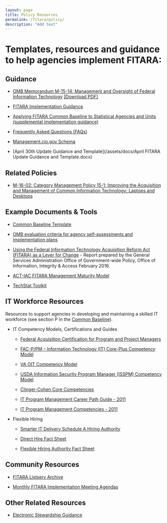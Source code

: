 ```yaml
---
layout: page
title: Policy Resources
permalink: /fitara/policy/
description: "Add text"
---
```


# Templates, resources and guidance to help agencies implement FITARA:

## Guidance 
* [OMB Memorandum M-15-14: Management and Oversight of Federal Information Technology](/implementation/#OMB-Memorandum-M-15-14) [[Download PDF]](https://www.whitehouse.gov/sites/default/files/omb/memoranda/2015/m-15-14.pdf)

* [FITARA Implementation Guidance](/implementation)

* [Applying FITARA Common Baseline to Statistical Agencies and Units (supplemental implementation guidance)](https://management.cio.gov/assets/docs/FITARA_Guidance_Statistical_Agencies_and_Units_OMB.pdf)

* [Frequently Asked Questions (FAQs)](/faq)

* [Management.cio.gov Schema](/schema) 

* [April 30th Update Guidance and Template](/assets/docs/April FITARA Update Guidance and Template.docx)

## Related Policies

* [M-16-02: Category Management Policy 15-1: Improving the Acquisition and Management of Common Information Technology: Laptops and Desktops](https://www.whitehouse.gov/sites/default/files/omb/memoranda/2016/m-16-02.pdf)

## Example Documents & Tools
* [Common Baseline Template](/assets/docs/Appendix%20C%20-%20Self%20Assessment%20Template%20(6).docx?raw=true)

* [OMB evaluation criteria for agency self-assessments and implementation plans](/assets/docs/FITARA_Agency_Submission_Scoresheet%20(9).docx?raw=true) 

* [Using the Federal Information Technology Acquisition Reform Act (FITARA) as a Lever for Change](/assets/docs/Using.FITARA.as.a.Lever.for.Change.GSA.OGP.Report.pdf) - Report prepared by the General Services Administration Office of Government-wide Policy, Office of Information, Integrity & Access February 2016.

* [ACT-IAC FITARA Management Maturity Model](https://actiac.org/groups/document/fitara-it-management-maturity-model)

* [TechStat Toolkit](https://cio.gov/drivingvalue/techstat/browse-toolkit/)

## IT Workforce Resources 
Resources to support agencies in developing and maintaining a skilled IT workforce (see section P in the [Common Baseline](/implementation/#Attachment-A)).

* IT Competency Models, Certifications and Guides
  * [Federal Acquisition Certification for Program and Project Managers](https://www.fai.gov/drupal/certification/fac-ppm-certification-requirements)
  
  * [FAC-P/PM – Information Technology (IT) Core-Plus Competency Model](https://www.fai.gov/drupal/sites/default/files/FAC-PPM-IT%20Comp%20Final%20v24_26Sep13.pdf)
  
  * [VA OIT Competency Model](/assets/docs/VA%20OIT%20Competency%20Model%20Reference%20Guide_EXTERNAL.docx?raw=true)
  
  * [USDA Information Security Program Manager (ISSPM) Competency Model](/assets/docs/ISSPM%20Competency%20Model%2010-7-2015.pdf)
  
  * [Clinger-Cohen Core Competencies](https://cio.gov/cio-council-releases-updated-clinger-cohen-core-competencies-learning-objectives/) 
  
  * [IT Program Management Career Path Guide - 2011](/assets/docs/IT%20Program%20Management%20Career%20Path%20Guide%20(1).pdf)
  
  * [IT Program Management Competencies - 2011](https://www.chcoc.gov/content/competency-model-it-program-management)

* Flexible Hiring 
  * [Smarter IT Delivery Schedule A Hiring Authority](https://www.chcoc.gov/content/smarter-it-delivery-schedule-hiring-authority) 
  
  * [Direct Hire Fact Sheet](/assets/docs/Direct_Hire_Fact_Sheet%20(2).pdf)
  
  * [Flexible Hiring Authority Fact Sheet](/assets/docs/Fact_Sheet-Hiring_Flexibilities%20(2).pdf)

## Community Resources 
* [FITARA Listserv Archive](http://listserv.gsa.gov/cgi-bin/wa.exe?A0=FITARA)

* [Monthly FITARA Implementation Meeting Agendas](/community)

## Other Related Resources

* [Electronic Stewardship Guidance](https://www.fedcenter.gov/programs/electronics/)



